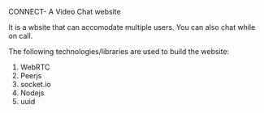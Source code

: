CONNECT- A Video Chat website

It is a wbsite that can accomodate multiple users.
You can also chat while on call.

The following technologies/libraries are used to build the website:
1. WebRTC
2. Peerjs
3. socket.io
4. Nodejs
5. uuid
